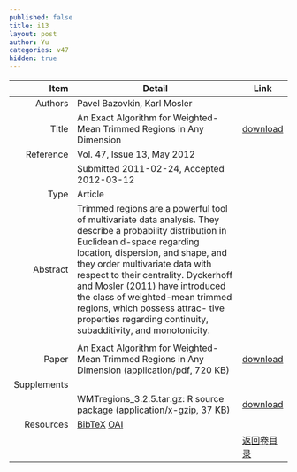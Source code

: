 ```yaml
---
published: false
title: i13
layout: post
author: Yu
categories: v47
hidden: true
---
```


| Item | Detail | Link |
|---:|---|---|
| Authors | Pavel Bazovkin, Karl Mosler| |
| Title |An Exact Algorithm for Weighted-Mean Trimmed Regions in Any Dimension | [download](http://www.jstatsoft.org/v47/i13/paper) |
| Reference |Vol. 47, Issue 13, May 2012 | |
| | Submitted 2011-02-24, Accepted 2012-03-12| | 
| Type | Article| |
| Abstract | Trimmed regions are a powerful tool of multivariate data analysis. They describe a probability distribution in Euclidean d-space regarding location, dispersion, and shape, and they order multivariate data with respect to their centrality. Dyckerhoff and Mosler (2011) have introduced the class of weighted-mean trimmed regions, which possess attrac- tive properties regarding continuity, subadditivity, and monotonicity.
| |
| Paper | An Exact Algorithm for Weighted-Mean Trimmed Regions in Any Dimension  (application/pdf, 720 KB)| [download](http://www.jstatsoft.org/v47/i13/paper) |
| Supplements | | |
| |WMTregions_3.2.5.tar.gz: R source package  (application/x-gzip, 37 KB)|  [download](http://www.jstatsoft.org/v47/i13/supp/1) |
| Resources | [BibTeX](http://www.jstatsoft.org/v47/i13/bibtex) [OAI](http://www.jstatsoft.org/oai?verb=GetRecord&identifier=oai.jstatsoft/v47/i13&prefix=oai_dc)| |
| |  | [返回卷目录]({{site.baseurl}}/volume/v47.html) |